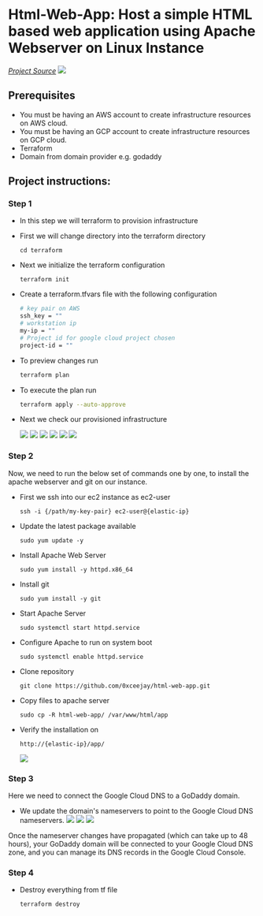 # Html-Web-App: Host a simple HTML based web application using Apache Webserver on Linux Instance

[*Project Source*](https://devopsrealtime.com/setup-apache-webserver-on-aws-ec2-instance/)
![](my-images/NEW.png)

## Prerequisites
  * You must be having an AWS account to create infrastructure resources on AWS cloud.
  * You must be having an GCP account to create infrastructure resources on GCP cloud.
  * Terraform
  * Domain from domain provider e.g. godaddy



## Project instructions:
### Step 1
- In this step we will terraform to provision infrastructure
- First we will change directory into the terraform directory 
  ```
  cd terraform 
  ```
- Next we initialize the terraform configuration
  ```
  terraform init
  ```

- Create a terraform.tfvars file with the following configuration
  ```sh 
  # key pair on AWS
  ssh_key = ""
  # workstation ip
  my-ip = ""
  # Project id for google cloud project chosen
  project-id = ""
  ```
- To preview changes run
  ```sh 
  terraform plan
  ```

- To execute the plan run 
  ```sh 
  terraform apply --auto-approve
  ```
-  Next we check our provisioned infrastructure

    ![](my-images/terraform-apply.png)
    ![](my-images/terraform-apply2.png)
    ![](my-images/security-group.png)
    ![](my-images/ec2.png)
    ![](my-images/cloud-dns.png)
    ![](my-images/records.png)

### Step 2
Now, we need to run the below set of commands one by one, to install the apache webserver and git on our instance.
- First we ssh into our ec2 instance as ec2-user
  ```
  ssh -i {/path/my-key-pair} ec2-user@{elastic-ip}
  ```
- Update the latest package available
  ```
  sudo yum update -y
  ```
- Install Apache Web Server
  ```
  sudo yum install -y httpd.x86_64
  ```
- Install git
  ```
  sudo yum install -y git
  ```
- Start Apache Server
  ```
  sudo systemctl start httpd.service
  ```
- Configure Apache to run on system boot
  ```
  sudo systemctl enable httpd.service
  ```
- Clone repository
  ```
  git clone https://github.com/0xceejay/html-web-app.git
  ```
- Copy files to apache server
  ```
  sudo cp -R html-web-app/ /var/www/html/app
  ```
- Verify the installation on
  ```
  http://{elastic-ip}/app/
  ```
  ![](my-images/check-app.png)

### Step 3
Here we need to connect the Google Cloud DNS to a GoDaddy domain.
- We update the domain's nameservers to point to the Google Cloud DNS nameservers. 
   ![](my-images/ns.png)
   ![](my-images/ns2.png)
   ![](my-images/dns-working.png)


Once the nameserver changes have propagated (which can take up to 48 hours), your GoDaddy domain will be connected to your Google Cloud DNS zone, and you can manage its DNS records in the Google Cloud Console.
### Step 4
- Destroy everything from tf file
  ```
  terraform destroy
  ```